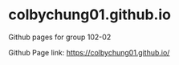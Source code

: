 # colbychung01.github.io
Github pages for group 102-02

Github Page link: https://colbychung01.github.io/

